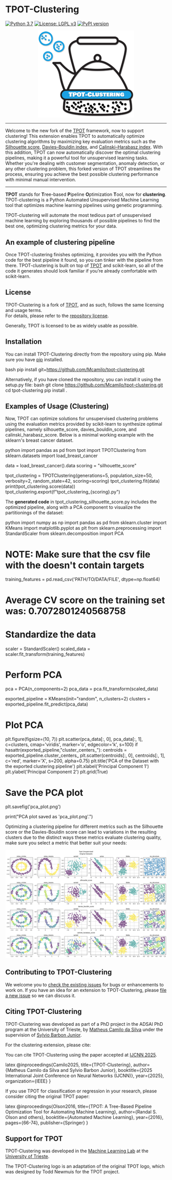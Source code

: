 # TPOT-Clustering

[![Python 3.7](https://img.shields.io/badge/python-3.7-blue.svg)](https://www.python.org/downloads/release/python-370/)
[![License: LGPL v3](https://img.shields.io/badge/license-LGPL%20v3-blue.svg)](http://www.gnu.org/licenses/lgpl-3.0)
[![PyPI version](https://badge.fury.io/py/tpot-clustering.svg)](https://badge.fury.io/py/tpot-clustering)

<p align="center">
<img src="https://github.com/Mcamilo/tpot-clustering/blob/main/images/tpot-clustering_logo.png?raw=true" width=300 />
</p>

---
Welcome to the new fork of the [TPOT](https://github.com/EpistasisLab/tpot) framework, now to support clustering! This extension enables TPOT to automatically optimize clustering algorithms by maximizing key evaluation metrics such as the [Silhouette score](https://en.wikipedia.org/wiki/Silhouette_(clustering)), [Davies–Bouldin index](https://en.wikipedia.org/wiki/Davies–Bouldin_index), and [Calinski–Harabasz index](https://en.wikipedia.org/wiki/Calinski-Harabasz_index). With this addition, TPOT can now automatically discover the optimal clustering pipelines, making it a powerful tool for unsupervised learning tasks. Whether you're dealing with customer segmentation, anomaly detection, or any other clustering problem, this forked version of TPOT streamlines the process, ensuring you achieve the best possible clustering performance with minimal manual intervention.
- - - -

**TPOT** stands for **T**ree-based **P**ipeline **O**ptimization **T**ool, now for **clustering**. TPOT-clustering is a Python Automated Unsupervised Machine Learning tool that optimizes machine learning pipelines using genetic programming.

TPOT-clustering will automate the most tedious part of unsupervised machine learning by exploring thousands of possible pipelines to find the best one, optimizing clustering metrics for your data.

## An example of clustering pipeline

Once TPOT-clustering finishes optimizing, it provides you with the Python code for the best pipeline it found, so you can tinker with the pipeline from there. TPOT-clustering is built on top of [TPOT](https://github.com/EpistasisLab/tpot) and scikit-learn, so all of the code it generates should look familiar if you’re already comfortable with scikit-learn.

## License

TPOT-Clustering is a fork of [TPOT](https://github.com/EpistasisLab/tpot), and as such, follows the same licensing and usage terms.  
For details, please refer to the [repository license](https://github.com/EpistasisLab/tpot/blob/master/LICENSE).

Generally, TPOT is licensed to be as widely usable as possible.

## Installation

You can install TPOT-Clustering directly from the repository using pip. Make sure you have [pip](https://pip.pypa.io/en/stable/) installed.

bash
pip install git+https://github.com/Mcamilo/tpot-clustering.git

Alternatively, if you have cloned the repository, you can install it using the setup.py file:
bash
git clone https://github.com/Mcamilo/tpot-clustering.git
cd tpot-clustering
pip install .


## Examples of Usage (Clustering)

Now, TPOT can optimize solutions for unsupervised clustering problems using the evaluation metrics provided by scikit-learn to synthesize optimal pipelines, namely silhouette_score, davies_bouldin_score, and calinski_harabasz_score. Below is a minimal working example with the sklearn's breast cancer dataset.

python 
import pandas as pd
from tpot import TPOTClustering
from sklearn.datasets import load_breast_cancer

data = load_breast_cancer().data
scoring = "silhouette_score"

tpot_clustering = TPOTClustering(generations=5, population_size=50, verbosity=2, random_state=42, scoring=scoring)
tpot_clustering.fit(data)
print(tpot_clustering.score(data))
tpot_clustering.export(f"tpot_clustering_{scoring}.py")

The **generated code** in tpot_clustering_silhouette_score.py includes the optimized pipeline, along with a PCA component to visualize the partitionings of the dataset:

python
import numpy as np
import pandas as pd
from sklearn.cluster import KMeans
import matplotlib.pyplot as plt
from sklearn.preprocessing import StandardScaler
from sklearn.decomposition import PCA


# NOTE: Make sure that the csv file with the doesn't contain targets
training_features = pd.read_csv('PATH/TO/DATA/FILE', dtype=np.float64)
# Average CV score on the training set was: 0.7072801240568758

# Standardize the data
scaler = StandardScaler()
scaled_data = scaler.fit_transform(training_features)

# Perform PCA
pca = PCA(n_components=2)
pca_data = pca.fit_transform(scaled_data)
        
exported_pipeline = KMeans(init="random", n_clusters=2)
clusters = exported_pipeline.fit_predict(pca_data)

# Plot PCA
plt.figure(figsize=(10, 7))
plt.scatter(pca_data[:, 0], pca_data[:, 1], c=clusters, cmap='viridis', marker='o', edgecolor='k', s=100)
if hasattr(exported_pipeline,"cluster_centers_"):
    centroids = exported_pipeline.cluster_centers_
    plt.scatter(centroids[:, 0], centroids[:, 1], c='red', marker='X', s=200, alpha=0.75)
plt.title('PCA of the Dataset with the exported clustering pipeline')
plt.xlabel('Principal Component 1')
plt.ylabel('Principal Component 2')
plt.grid(True)

# Save the PCA plot
plt.savefig('pca_plot.png')

print("PCA plot saved as 'pca_plot.png'.")


Optimizing a clustering pipeline for different metrics such as the Silhouette score or the Davies-Bouldin score can lead to variations in the resulting clusters due to the distinct ways these metrics evaluate clustering quality, make sure you select a metric that better suit your needs:

![tpot clustering for different CVIs](images/tpot-clustering.png)

## Contributing to TPOT-Clustering

We welcome you to [check the existing issues](https://github.com/Mcamilo/tpot-clustering/issues) for bugs or enhancements to work on. If you have an idea for an extension to TPOT-Clustering, please [file a new issue](https://github.com/Mcamilo/tpot/issues/new) so we can discuss it.

## Citing TPOT-Clustering

TPOT-Clustering was developed as part of a PhD project in the ADSAI PhD program at the University of Trieste, by [Matheus Camilo da Silva](https://www.linkedin.com/in/matheus-camilo-da-silva/) under the supervision of [Sylvio Barbon Junior](https://www.linkedin.com/in/barbon/).

For the clustering extension, please cite:

You can cite TPOT-Clustering using the paper accepted at [IJCNN 2025](https://2025.ijcnn.org/).

latex
@inproceedings{Camilo2025,
  title={TPOT-Clustering},
  author={Matheus Camilo da Silva and Sylvio Barbon Junior},
  booktitle={2025 International Joint Conference on Neural Networks (IJCNN)},
  year={2025},
  organization={IEEE}
}


If you use TPOT for classification or regression in your research, please consider citing the original TPOT paper:

latex
@inproceedings{Olson2016,
  title={TPOT: A Tree-Based Pipeline Optimization Tool for Automating Machine Learning},
  author={Randal S. Olson and others},
  booktitle={Automated Machine Learning},
  year={2016},
  pages={66-74},
  publisher={Springer}
}



## Support for TPOT

TPOT-Clustering was developed in the [Machine Learning Lab](https://machinelearning.inginf.units.it/) at the [University of Trieste](https://www.units.it).

The TPOT-Clustering logo is an adaptation of the original TPOT logo, which was designed by Todd Newmuis for the TPOT project.
